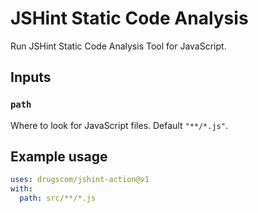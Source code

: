 # JSHint Static Code Analysis

Run JSHint Static Code Analysis Tool for JavaScript.

## Inputs

### `path`

Where to look for JavaScript files. Default `"**/*.js"`.

## Example usage

```yaml
uses: drugscom/jshint-action@v1
with:
  path: src/**/*.js
```
